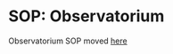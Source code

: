 # SOP: Observatorium

<!-- TOC depthTo:2 -->

Observatorium SOP moved [here](https://github.com/rhobs/configuration/tree/main/docs)
